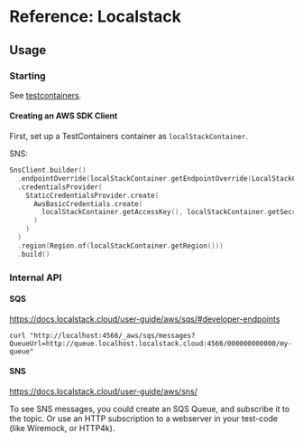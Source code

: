 # Reference: Localstack

## Usage

### Starting

See [testcontainers](./reference-testcontainers.md).

#### Creating an AWS SDK Client

First, set up a TestContainers container as `localStackContainer`.

SNS:

```kotlin
SnsClient.builder()
  .endpointOverride(localStackContainer.getEndpointOverride(LocalStackContainer.Service.SNS))
  .credentialsProvider(
    StaticCredentialsProvider.create(
      AwsBasicCredentials.create(
        localStackContainer.getAccessKey(), localStackContainer.getSecretKey()
      )
    )
  )
  .region(Region.of(localStackContainer.getRegion()))
  .build()
```

### Internal API

#### SQS

https://docs.localstack.cloud/user-guide/aws/sqs/#developer-endpoints

```shell
curl "http://localhost:4566/_aws/sqs/messages?QueueUrl=http://queue.localhost.localstack.cloud:4566/000000000000/my-queue"
```

#### SNS

https://docs.localstack.cloud/user-guide/aws/sns/

To see SNS messages, you could create an SQS Queue, and subscribe it to the topic.
Or use an HTTP subscription to a webserver in your test-code (like Wiremock, or HTTP4k).
